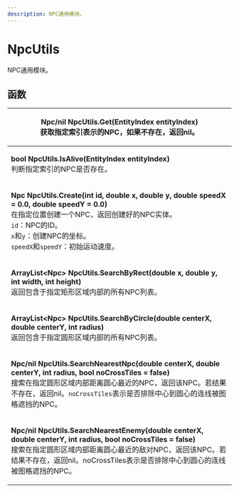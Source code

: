 ```yaml
---
description: NPC通用模块。
---
```


# NpcUtils

NPC通用模块。

## 函数

| <p><strong>Npc/nil NpcUtils.Get(EntityIndex entityIndex)</strong><br><strong></strong>获取指定索引表示的NPC，如果不存在，返回nil。</p>                                                                                                                                                     |
| ----------------------------------------------------------------------------------------------------------------------------------------------------------------------------------------------------------------------------------------------------------------------- |
| <p><strong>bool NpcUtils.IsAlive(EntityIndex entityIndex)</strong><br><strong></strong>判断指定索引的NPC是否存在。</p>                                                                                                                                                              |
| <p><strong>Npc NpcUtils.Create(int id, double x, double y, double speedX = 0.0, double speedY = 0.0)</strong><br>在指定位置创建一个NPC，返回创建好的NPC实体。<br><code>id</code>：NPC的ID。<br><code>x</code>和<code>y</code>：创建NPC的坐标。<br><code>speedX</code>和<code>speedY</code>：初始运动速度。</p> |
| <p><strong>ArrayList&#x3C;Npc> NpcUtils.SearchByRect(double x, double y, int width, int height)</strong><br>返回包含于指定矩形区域内部的所有NPC列表。</p>                                                                                                                                  |
| <p><strong>ArrayList&#x3C;Npc> NpcUtils.SearchByCircle(double centerX, double centerY, int radius)</strong><br>返回包含于指定圆形区域内部的所有NPC列表。</p>                                                                                                                               |
| <p><strong>Npc/nil NpcUtils.SearchNearestNpc(double centerX, double centerY, int radius, bool noCrossTiles = false)</strong><br>搜索在指定圆形区域内部距离圆心最近的NPC，返回该NPC。若结果不存在，返回nil。<code>noCrossTiles</code>表示是否排除中心到圆心的连线被图格遮挡的NPC。</p>                                         |
| <p><strong>Npc/nil NpcUtils.SearchNearestEnemy(double centerX, double centerY, int radius, bool noCrossTiles = false)</strong><br>搜索在指定圆形区域内部距离圆心最近的敌对NPC，返回该NPC。若结果不存在，返回nil。noCrossTiles表示是否排除中心到圆心的连线被图格遮挡的NPC。</p>                                                  |

